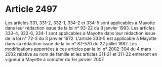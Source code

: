 # Article 2497

Les articles 331, 331-2, 332-1, 334-2 et 334-5 sont applicables à Mayotte dans leur rédaction issue de la loi n° 93-22 du 8 janvier 1993.   Les articles 333-4, 333-6, 334-1 sont applicables à Mayotte dans leur rédaction issue de la loi n° 72-3 du 3 janvier 1972.   L'article 333-5 est applicable à Mayotte dans sa rédaction issue de la loi n° 87-570 du 22 juillet 1987.   Les modifications apportées à ces articles par la loi n° 2002-304 du 4 mars 2002 relative au nom de famille et les articles 311-21 et 311-22 entreront en vigueur à Mayotte à compter du 1er janvier 2007.